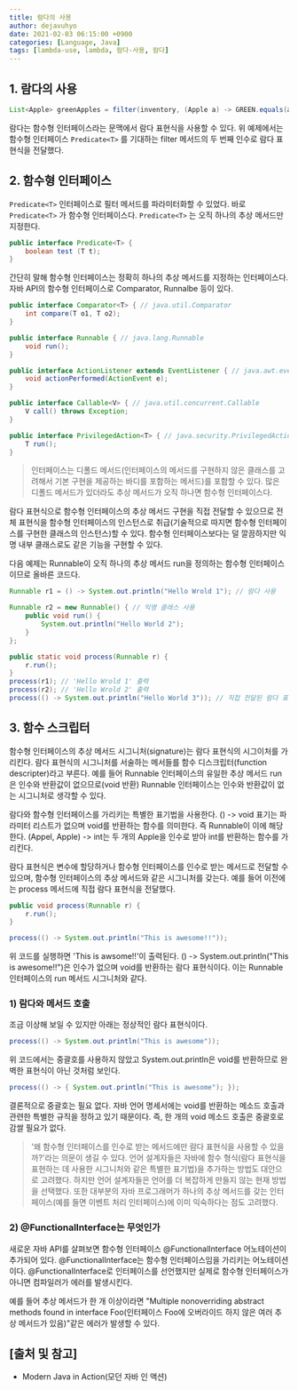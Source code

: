 ```yaml
---
title: 람다의 사용
author: dejavuhyo
date: 2021-02-03 06:15:00 +0900
categories: [Language, Java]
tags: [lambda-use, lambda, 람다-사용, 람다]
---
```


## 1. 람다의 사용

```java
List<Apple> greenApples = filter(inventory, (Apple a) -> GREEN.equals(a.getColor()));
```

람다는 함수형 인터페이스라는 문맥에서 람다 표현식을 사용할 수 있다. 위 예제에서는 함수형 인터페이스 ```Predicate<T>``` 를 기대하는 filter 메서드의 두 번째 인수로 람다 표현식을 전달했다.

## 2. 함수형 인터페이스
```Predicate<T>``` 인터페이스로 필터 메서드를 파라미터화할 수 있었다. 바로 ```Predicate<T>``` 가 함수형 인터페이스다. ```Predicate<T>``` 는 오직 하나의 추상 메서드만 지정한다.

```java
public interface Predicate<T> {
    boolean test (T t);
}
```

간단히 말해 함수형 인터페이스는 정확히 하나의 추상 메서드를 지정하는 인터페이스다. 자바 API의 함수형 인터페이스로 Comparator, Runnalbe 등이 있다.

```java
public interface Comparator<T> { // java.util.Comparator
    int compare(T o1, T o2);
}

public interface Runnable { // java.lang.Runnable
    void run();
}

public interface ActionListener extends EventListener { // java.awt.event.ActionListener
    void actionPerformed(ActionEvent e);
}

public interface Callable<V> { // java.util.concurrent.Callable
    V call() throws Exception;
}

public interface PrivilegedAction<T> { // java.security.PrivilegedAction
    T run();
}
```

> 인터페이스는 디폴드 메서드(인터페이스의 메서드를 구현하지 않은 클래스를 고려해서 기본 구현을 제공하는 바디를 포함하는 메서드)를 포함할 수 있다. 많은 디폴드 메서드가 있더라도 추상 메서드가 오직 하나면 함수형 인터페이스다.

람다 표현식으로 함수형 인터페이스의 추상 메서드 구현을 직접 전달할 수 있으므로 전체 표현식을 함수형 인터페이스의 인스턴스로 취급(기술적으로 따지면 함수형 인터페이스를 구현한 클래스의 인스턴스)할 수 있다. 함수형 인터페이스보다는 덜 깔끔하지만 익명 내부 클래스로도 같은 기능을 구현할 수 있다.

다음 예제는 Runnable이 오직 하나의 추상 메서드 run을 정의하는 함수형 인터페이스이므로 올바른 코드다.

```java
Runnable r1 = () -> System.out.println("Hello Wrold 1"); // 람다 사용

Runnable r2 = new Runnable() { // 익명 클래스 사용
    public void run() {
        System.out.println("Hello World 2");
    }
};

public static void process(Runnable r) {
    r.run();
}
process(r1); // 'Hello Wrold 1' 출력
process(r2); // 'Hello Wrold 2' 출력
process(() -> System.out.println("Hello World 3")); // 직접 전달된 람다 표현식으로 'Hello Wrold 3' 출력
```

## 3. 함수 스크립터
함수형 인터페이스의 추상 메서드 시그니처(signature)는 람다 표현식의 시그이처를 가리킨다. 람다 표현식의 시그니처를 서술하는 메서들를 함수 디스크립터(function descripter)라고 부른다. 예를 들어 Runnable 인터페이스의 유일한 추상 메서드 run은 인수와 반환값이 없으므로(void 반환) Runnable 인터페이스는 인수와 반환값이 없는 시그니처로 생각할 수 있다.

람다와 함수형 인터페이스를 가리키는 특별한 표기법을 사용한다. () -> void 표기는 파라미터 리스트가 없으며 void를 반환하는 함수를 의미한다. 즉 Runnable이 이에 해당한다. (Appel, Apple) -> int는 두 개의 Apple을 인수로 받아 int를 반환하는 함수를 가리킨다.

람다 표현식은 변수에 할당하거나 함수형 인터페이스를 인수로 받는 메서드로 전달할 수 있으며, 함수형 인터페이스의 추상 메서드와 같은 시그니처를 갖는다. 예를 들어 이전에는 process 메서드에 직접 람다 표현식을 전달했다.

```java
public void process(Runnable r) {
    r.run();
}

process(() -> System.out.println("This is awesome!!"));
```

위 코드를 실행하면 'This is awsome!!'이 출력된다. () -> System.out.println("This is awesome!!")은 인수가 없으며 void를 반환하는 람다 표현식이다. 이는 Runnable 인터페이스의 run 메서드 시그니처와 같다.

### 1) 람다와 메서드 호출

조금 이상해 보일 수 있지만 아래는 정상적인 람다 표현식이다.

```java
process(() -> System.out.println("This is awesome"));
```

위 코드에서는 중괄호를 사용하지 않았고 System.out.println은 void를 반환하므로 완벽한 표현식이 아닌 것처럼 보인다.

```java
process(() -> { System.out.println("This is awesome"); });
```

결론적으로 중괄호는 필요 없다. 자바 언어 명세서에는 void를 반환하는 메소드 호출과 관련한 특별한 규직을 정하고 있기 때문이다. 즉, 한 개의 void 메소드 호출은 중괄호로 감쌀 필요가 없다.

> '왜 함수형 인터페이스를 인수로 받는 메서드에만 람다 표현식을 사용할 수 있을까?'라는 의문이 생길 수 있다. 언어 설계자들은 자바에 함수 형식(람다 표현식을 표현하는 데 사용한 시그니처와 같은 특별한 표기법)을 추가하는 방법도 대안으로 고려했다. 하지만 언어 설계자들은 언어를 더 복잡하게 만들지 않는 현재 방법을 선택했다. 또한 대부분의 자바 프로그래머가 하나의 추상 메서드를 갖는 인터페이스(예를 들면 이벤트 처리 인터페이스)에 이미 익숙하다는 점도 고려했다.

### 2) @FunctionalInterface는 무엇인가
새로운 자바 API를 살펴보면 함수형 인터페이스 @FunctionalInterface 어노테이션이 추가되어 있다. @FunctionalInterface는 함수형 인터페이스임을 가리키는 어노테이션이다. @FunctionalInterface로 인터페이스를 선언했지만 실제로 함수형 인터페이스가 아니면 컴파일러가 에러를 발생시킨다.

예를 들어 추상 메서드가 한 개 이상이라면 "Multiple nonoverriding abstract methods found in interface Foo(인터페이스 Foo에 오버라이드 하지 않은 여러 추상 메서드가 있음)"같은 에러가 발생할 수 있다.

## [출처 및 참고]
* Modern Java in Action(모던 자바 인 액션)
